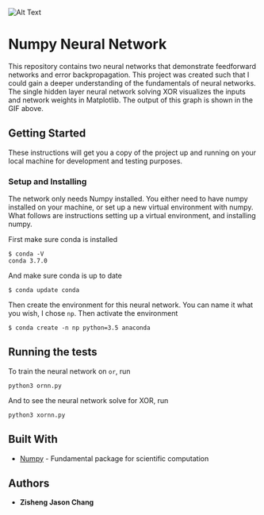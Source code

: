 
![Alt Text](https://github.com/jzisheng/Neural-Network/blob/master/images/training.gif)

# Numpy Neural Network

This repository contains two neural networks that demonstrate feedforward networks and error backpropagation. This project was created such that I could gain a deeper understanding of the fundamentals of neural networks. The single hidden layer neural network solving XOR visualizes the inputs and network weights in Matplotlib. The output of this graph is shown in the GIF above.

## Getting Started

These instructions will get you a copy of the project up and running on your local machine for development and testing purposes.

### Setup and Installing

The network only needs Numpy installed. You either need to have numpy installed on your machine, or set up a new virtual environment with numpy. What follows are instructions setting up a virtual environment, and installing numpy. 

First make sure conda is installed

```
$ conda -V
conda 3.7.0
```

And make sure conda is up to date

```
$ conda update conda
```

Then create the environment for this neural network. You can name it what you wish, I chose ```np```. Then activate the environment

```
$ conda create -n np python=3.5 anaconda
```

## Running the tests
To train the neural network on `or`, run

```
python3 ornn.py
```

And to see the neural network solve for XOR, run
```
python3 xornn.py
```

## Built With

* [Numpy](http://www.numpy.org/) - Fundamental package for scientific computation

## Authors
* **Zisheng Jason Chang** 

